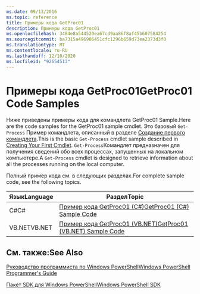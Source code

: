 ```yaml
---
ms.date: 09/13/2016
ms.topic: reference
title: Примеры кода GetProc01
description: Примеры кода GetProc01
ms.openlocfilehash: 3484e8a544520ea67cd9aa86f8af45b607584254
ms.sourcegitcommit: ba7315a496986451cfc1296b659d73ea2373d3f0
ms.translationtype: MT
ms.contentlocale: ru-RU
ms.lasthandoff: 12/10/2020
ms.locfileid: "92654513"
---
```

# <a name="getproc01-code-samples"></a><span data-ttu-id="333ab-103">Примеры кода GetProc01</span><span class="sxs-lookup"><span data-stu-id="333ab-103">GetProc01 Code Samples</span></span>

<span data-ttu-id="333ab-104">Ниже приведены примеры кода для командлета GetProc01 Sample.</span><span class="sxs-lookup"><span data-stu-id="333ab-104">Here are the code samples for the GetProc01 sample cmdlet.</span></span> <span data-ttu-id="333ab-105">Это базовый `Get-Process` Пример командлета, описанный в разделе [Создание первого командлета](../cmdlet/creating-a-cmdlet-without-parameters.md).</span><span class="sxs-lookup"><span data-stu-id="333ab-105">This is the basic `Get-Process` cmdlet sample described in [Creating Your First Cmdlet](../cmdlet/creating-a-cmdlet-without-parameters.md).</span></span> <span data-ttu-id="333ab-106">`Get-Process`Командлет предназначен для получения сведений обо всех процессах, запущенных на локальном компьютере.</span><span class="sxs-lookup"><span data-stu-id="333ab-106">A `Get-Process` cmdlet is designed to retrieve information about all the processes running on the local computer.</span></span>

<span data-ttu-id="333ab-107">Полный пример кода см. в следующих разделах.</span><span class="sxs-lookup"><span data-stu-id="333ab-107">For complete sample code, see the following topics.</span></span>

|<span data-ttu-id="333ab-108">Язык</span><span class="sxs-lookup"><span data-stu-id="333ab-108">Language</span></span>|<span data-ttu-id="333ab-109">Раздел</span><span class="sxs-lookup"><span data-stu-id="333ab-109">Topic</span></span>|
|--------------|-----------|
|<span data-ttu-id="333ab-110">C#</span><span class="sxs-lookup"><span data-stu-id="333ab-110">C#</span></span>|[<span data-ttu-id="333ab-111">Пример кода GetProc01 (C#)</span><span class="sxs-lookup"><span data-stu-id="333ab-111">GetProc01 (C#) Sample Code</span></span>](./getproc01-csharp-sample-code.md)|
|<span data-ttu-id="333ab-112">VB.NET</span><span class="sxs-lookup"><span data-stu-id="333ab-112">VB.NET</span></span>|[<span data-ttu-id="333ab-113">Пример кода GetProc01 (VB.NET)</span><span class="sxs-lookup"><span data-stu-id="333ab-113">GetProc01 (VB.NET) Sample Code</span></span>](./getproc01-vb-net-sample-code.md)|

## <a name="see-also"></a><span data-ttu-id="333ab-114">См. также:</span><span class="sxs-lookup"><span data-stu-id="333ab-114">See Also</span></span>

[<span data-ttu-id="333ab-115">Руководство программиста по Windows PowerShell</span><span class="sxs-lookup"><span data-stu-id="333ab-115">Windows PowerShell Programmer's Guide</span></span>](./windows-powershell-programmer-s-guide.md)

[<span data-ttu-id="333ab-116">Пакет SDK для Windows PowerShell</span><span class="sxs-lookup"><span data-stu-id="333ab-116">Windows PowerShell SDK</span></span>](../windows-powershell-reference.md)
